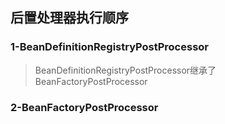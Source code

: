 ##  后置处理器执行顺序
### 1-BeanDefinitionRegistryPostProcessor
> BeanDefinitionRegistryPostProcessor继承了BeanFactoryPostProcessor
### 2-BeanFactoryPostProcessor